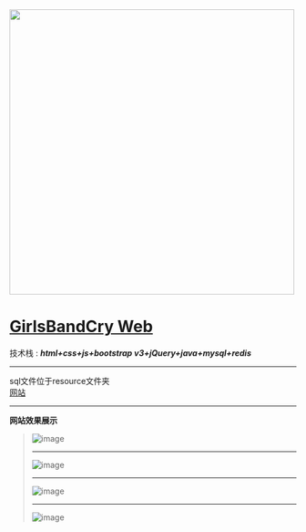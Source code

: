 <img alt="" src="https://gent1.cn/img/title_red.webp" style="width: 500px">

# [GirlsBandCry Web](https://gent1.cn)
技术栈 : ***html+css+js+bootstrap v3+jQuery+java+mysql+redis***
- - -
sql文件位于resource文件夹  
[网站](https://gent1.cn)
- - -
**网站效果展示**
>![image](https://github.com/user-attachments/assets/aa8b4e08-98ea-4e79-beb3-e4e3d181a877)
> - - -
> ![image](https://github.com/user-attachments/assets/da747397-26c6-4db9-8b36-22e42152ec0c)
> - - -
> ![image](https://github.com/user-attachments/assets/59ce08a3-d03a-4e76-9f57-7e47b362341f)
> - - -
> ![image](https://github.com/user-attachments/assets/48f2290a-4777-43b1-b112-bf0867f18dc6)
